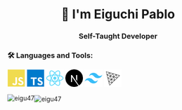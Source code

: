 <h1 align="center">👋 I'm Eiguchi Pablo</h1>
<h3 align="center">Self-Taught Developer</h3>

<h3 align="left">🛠 Languages and Tools:</h3>
<p align="left">

<a href="https://developer.mozilla.org/en-US/docs/Web/JavaScript" target="_blank" rel="noreferrer"><img src="https://github.com/devicons/devicon/blob/master/icons/javascript/javascript-plain.svg" alt="javascript" width="40" height="40"/></a>
<a href="https://www.typescriptlang.org/" target="_blank" rel="noreferrer"><img src="https://github.com/devicons/devicon/blob/master/icons/typescript/typescript-plain.svg" alt="typescript" width="40" height="40"/></a>
<a href="https://reactjs.org/" target="_blank" rel="noreferrer"><img src="https://github.com/devicons/devicon/blob/master/icons/react/react-original.svg" alt="react" width="40" height="40"/></a>
<a href="https://nextjs.org/" target="_blank" rel="noreferrer"><img src="https://github.com/devicons/devicon/blob/master/icons/nextjs/nextjs-original.svg" alt="nextjs" width="40" height="40"/></a>
<a href="https://tailwindcss.com/" target="_blank" rel="noreferrer"><img src="https://github.com/devicons/devicon/blob/master/icons/tailwindcss/tailwindcss-plain.svg" alt="tailwind" width="40" height="40"/></a>
<a href="https://threejs.org/" target="_blank" rel="noreferrer"><img src="https://github.com/devicons/devicon/blob/master/icons/threejs/threejs-original.svg" alt="threejs" width="40" height="40"/></a>

</p>

<p><img align="left" src="https://github-readme-stats.vercel.app/api/top-langs?username=eigu47&show_icons=true&locale=en&layout=compact&theme=radical" alt="eigu47" /></p>
<p><img align="center" src="https://github-readme-streak-stats.herokuapp.com/?user=eigu47&theme=radical&mode=weekly" alt="eigu47" /></p>

